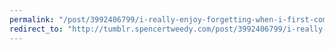 ```yaml
---
permalink: "/post/3992406799/i-really-enjoy-forgetting-when-i-first-come-to-a"
redirect_to: "http://tumblr.spencertweedy.com/post/3992406799/i-really-enjoy-forgetting-when-i-first-come-to-a"
---
```

